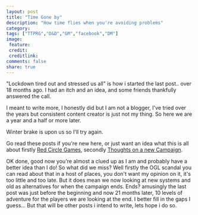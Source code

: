 ```yaml
---
layout: post
title: "Time Gone by"
description: "How time flies when you're avoiding problems"
category:
tags: ["TTPRG","D&D","GM","facebook","DM"]
image:
 feature:
 credit:
 creditlink:
comments: false
share: true
---
```


"Lockdown tired out and stressed us all" is how i started the last post.. over 18 months ago. I had an itch and an idea, and some friends thankfully answered the call.

I meant to write more, I honestly did but I am not a blogger, I've tried over the years but consistent content creator is just not my thing. So here we are a year and a half or more later.

Winter brake is upon us so I'll try again.

Go read these posts if you're new here, or just want an idea what this is all about firstly [Red Circle Games](https://redcirclegames.co.uk/posts/2017/04/30/Welcome-to-Red-Circle-Games.html), secondly [Thoughts on a new Campaign](https://redcirclegames.co.uk/2022/02/09/thoughts_on_campaigns.html).

OK done, good now you're almost a clued up as I am and probably have a better idea than I do! So what did we miss? Well firstly the OGL scandal you can read about that in a host of places, you don't want my opinion on it, it's too little and too late. But it does mean we now looking at new systems and old as alternatives for when the campaign ends. Ends? amusingly the last post was just before the beginning and now 21 months later, 10 levels of adventure for the players we are looking at the end. I better fill in the gaps I guess... But that will be other posts i intend to write, lets hope i do so.

